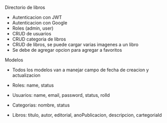 Directorio de libros

- Autenticacion con JWT
- Autenticacion con Google
- Roles (admin, user)
- CRUD de usuarios
- CRUD categoria de libros
- CRUD de libros, se puede cargar varias imagenes a un libro
- Se debe de agregar opcion para agregar a favoritos

Modelos
- Todos los modelos van a manejar campo de fecha de creacion y actualizacion

- Roles: name, status
- Usuarios: name, email, password, status, rolId
- Categorias: nombre, status
- Libros: titulo, autor, editorial, anoPublicacion, descripcion, cartegoriaId

